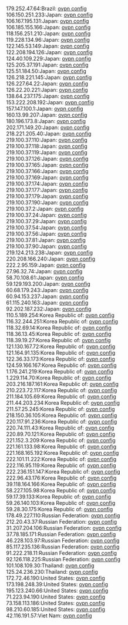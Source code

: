 179.252.47.64:Brazil: [ovpn config](vpn/179_252_47_64.ovpn)  
106.150.251.233:Japan: [ovpn config](vpn/106_150_251_233.ovpn)  
106.167.195.131:Japan: [ovpn config](vpn/106_167_195_131.ovpn)  
106.185.155.166:Japan: [ovpn config](vpn/106_185_155_166.ovpn)  
118.156.251.210:Japan: [ovpn config](vpn/118_156_251_210.ovpn)  
119.228.134.96:Japan: [ovpn config](vpn/119_228_134_96.ovpn)  
122.145.53.149:Japan: [ovpn config](vpn/122_145_53_149.ovpn)  
122.208.194.126:Japan: [ovpn config](vpn/122_208_194_126.ovpn)  
124.40.109.229:Japan: [ovpn config](vpn/124_40_109_229.ovpn)  
125.205.37.191:Japan: [ovpn config](vpn/125_205_37_191.ovpn)  
125.51.184.50:Japan: [ovpn config](vpn/125_51_184_50.ovpn)  
126.218.221.145:Japan: [ovpn config](vpn/126_218_221_145.ovpn)  
126.227.64.22:Japan: [ovpn config](vpn/126_227_64_22.ovpn)  
126.22.20.221:Japan: [ovpn config](vpn/126_22_20_221.ovpn)  
138.64.237.175:Japan: [ovpn config](vpn/138_64_237_175.ovpn)  
153.222.208.192:Japan: [ovpn config](vpn/153_222_208_192.ovpn)  
157.147.100.1:Japan: [ovpn config](vpn/157_147_100_1.ovpn)  
160.13.99.207:Japan: [ovpn config](vpn/160_13_99_207.ovpn)  
180.196.173.8:Japan: [ovpn config](vpn/180_196_173_8.ovpn)  
202.171.149.20:Japan: [ovpn config](vpn/202_171_149_20.ovpn)  
218.221.205.40:Japan: [ovpn config](vpn/218_221_205_40.ovpn)  
219.100.37.110:Japan: [ovpn config](vpn/219_100_37_110.ovpn)  
219.100.37.118:Japan: [ovpn config](vpn/219_100_37_118.ovpn)  
219.100.37.119:Japan: [ovpn config](vpn/219_100_37_119.ovpn)  
219.100.37.126:Japan: [ovpn config](vpn/219_100_37_126.ovpn)  
219.100.37.165:Japan: [ovpn config](vpn/219_100_37_165.ovpn)  
219.100.37.166:Japan: [ovpn config](vpn/219_100_37_166.ovpn)  
219.100.37.169:Japan: [ovpn config](vpn/219_100_37_169.ovpn)  
219.100.37.174:Japan: [ovpn config](vpn/219_100_37_174.ovpn)  
219.100.37.177:Japan: [ovpn config](vpn/219_100_37_177.ovpn)  
219.100.37.179:Japan: [ovpn config](vpn/219_100_37_179.ovpn)  
219.100.37.190:Japan: [ovpn config](vpn/219_100_37_190.ovpn)  
219.100.37.2:Japan: [ovpn config](vpn/219_100_37_2.ovpn)  
219.100.37.24:Japan: [ovpn config](vpn/219_100_37_24.ovpn)  
219.100.37.29:Japan: [ovpn config](vpn/219_100_37_29.ovpn)  
219.100.37.54:Japan: [ovpn config](vpn/219_100_37_54.ovpn)  
219.100.37.56:Japan: [ovpn config](vpn/219_100_37_56.ovpn)  
219.100.37.81:Japan: [ovpn config](vpn/219_100_37_81.ovpn)  
219.100.37.90:Japan: [ovpn config](vpn/219_100_37_90.ovpn)  
219.124.213.238:Japan: [ovpn config](vpn/219_124_213_238.ovpn)  
220.208.166.240:Japan: [ovpn config](vpn/220_208_166_240.ovpn)  
222.2.95.159:Japan: [ovpn config](vpn/222_2_95_159.ovpn)  
27.96.32.74:Japan: [ovpn config](vpn/27_96_32_74.ovpn)  
58.70.108.61:Japan: [ovpn config](vpn/58_70_108_61.ovpn)  
59.129.193.200:Japan: [ovpn config](vpn/59_129_193_200.ovpn)  
60.68.179.243:Japan: [ovpn config](vpn/60_68_179_243.ovpn)  
60.94.153.237:Japan: [ovpn config](vpn/60_94_153_237.ovpn)  
61.115.240.163:Japan: [ovpn config](vpn/61_115_240_163.ovpn)  
92.202.187.232:Japan: [ovpn config](vpn/92_202_187_232.ovpn)  
110.5.189.254:Korea Republic of: [ovpn config](vpn/110_5_189_254.ovpn)  
116.32.244.251:Korea Republic of: [ovpn config](vpn/116_32_244_251.ovpn)  
118.32.69.14:Korea Republic of: [ovpn config](vpn/118_32_69_14.ovpn)  
118.36.13.45:Korea Republic of: [ovpn config](vpn/118_36_13_45.ovpn)  
118.39.19.27:Korea Republic of: [ovpn config](vpn/118_39_19_27.ovpn)  
121.130.167.72:Korea Republic of: [ovpn config](vpn/121_130_167_72.ovpn)  
121.164.91.135:Korea Republic of: [ovpn config](vpn/121_164_91_135.ovpn)  
122.36.33.173:Korea Republic of: [ovpn config](vpn/122_36_33_173.ovpn)  
124.59.166.167:Korea Republic of: [ovpn config](vpn/124_59_166_167.ovpn)  
1.176.241.219:Korea Republic of: [ovpn config](vpn/1_176_241_219.ovpn)  
1.229.114.70:Korea Republic of: [ovpn config](vpn/1_229_114_70.ovpn)  
203.216.187.161:Korea Republic of: [ovpn config](vpn/203_216_187_161.ovpn)  
210.223.72.117:Korea Republic of: [ovpn config](vpn/210_223_72_117.ovpn)  
211.184.105.69:Korea Republic of: [ovpn config](vpn/211_184_105_69.ovpn)  
211.44.203.234:Korea Republic of: [ovpn config](vpn/211_44_203_234.ovpn)  
211.57.25.245:Korea Republic of: [ovpn config](vpn/211_57_25_245.ovpn)  
218.150.36.105:Korea Republic of: [ovpn config](vpn/218_150_36_105.ovpn)  
220.117.91.236:Korea Republic of: [ovpn config](vpn/220_117_91_236.ovpn)  
220.74.111.43:Korea Republic of: [ovpn config](vpn/220_74_111_43.ovpn)  
220.89.70.121:Korea Republic of: [ovpn config](vpn/220_89_70_121.ovpn)  
221.152.3.209:Korea Republic of: [ovpn config](vpn/221_152_3_209.ovpn)  
221.161.133.98:Korea Republic of: [ovpn config](vpn/221_161_133_98.ovpn)  
221.168.165.192:Korea Republic of: [ovpn config](vpn/221_168_165_192.ovpn)  
222.101.11.222:Korea Republic of: [ovpn config](vpn/222_101_11_222.ovpn)  
222.116.95.119:Korea Republic of: [ovpn config](vpn/222_116_95_119.ovpn)  
222.236.151.147:Korea Republic of: [ovpn config](vpn/222_236_151_147.ovpn)  
222.96.43.176:Korea Republic of: [ovpn config](vpn/222_96_43_176.ovpn)  
39.118.164.166:Korea Republic of: [ovpn config](vpn/39_118_164_166.ovpn)  
58.227.105.98:Korea Republic of: [ovpn config](vpn/58_227_105_98.ovpn)  
59.17.39.133:Korea Republic of: [ovpn config](vpn/59_17_39_133.ovpn)  
59.26.140.103:Korea Republic of: [ovpn config](vpn/59_26_140_103.ovpn)  
59.28.30.175:Korea Republic of: [ovpn config](vpn/59_28_30_175.ovpn)  
178.49.227.110:Russian Federation: [ovpn config](vpn/178_49_227_110.ovpn)  
212.20.43.37:Russian Federation: [ovpn config](vpn/212_20_43_37.ovpn)  
31.207.204.106:Russian Federation: [ovpn config](vpn/31_207_204_106.ovpn)  
37.78.185.171:Russian Federation: [ovpn config](vpn/37_78_185_171.ovpn)  
46.228.103.97:Russian Federation: [ovpn config](vpn/46_228_103_97.ovpn)  
85.117.235.136:Russian Federation: [ovpn config](vpn/85_117_235_136.ovpn)  
91.222.218.11:Russian Federation: [ovpn config](vpn/91_222_218_11.ovpn)  
92.126.118.225:Russian Federation: [ovpn config](vpn/92_126_118_225.ovpn)  
101.108.109.30:Thailand: [ovpn config](vpn/101_108_109_30.ovpn)  
125.24.236.230:Thailand: [ovpn config](vpn/125_24_236_230.ovpn)  
172.72.46.190:United States: [ovpn config](vpn/172_72_46_190.ovpn)  
173.198.248.39:United States: [ovpn config](vpn/173_198_248_39.ovpn)  
195.123.240.66:United States: [ovpn config](vpn/195_123_240_66.ovpn)  
71.223.94.190:United States: [ovpn config](vpn/71_223_94_190.ovpn)  
73.158.113.186:United States: [ovpn config](vpn/73_158_113_186.ovpn)  
98.210.60.185:United States: [ovpn config](vpn/98_210_60_185.ovpn)  
42.116.191.57:Viet Nam: [ovpn config](vpn/42_116_191_57.ovpn)  
